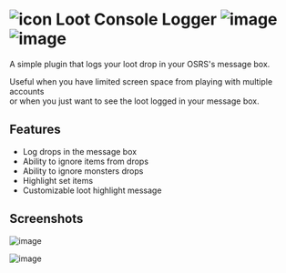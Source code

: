 # ![icon](https://user-images.githubusercontent.com/38258431/223797326-aa318a83-6882-48ee-9c40-ea0e012ce98f.png) Loot Console Logger ![image](https://img.shields.io/github/v/release/emerycp/loot-console-logger?include_prereleases&logo=github) ![image](https://img.shields.io/endpoint?url=https://i.pluginhub.info/shields/installs/plugin/loot-console-logger)
A simple plugin that logs your loot drop in your OSRS's message box.

Useful when you have limited screen space from playing with multiple accounts  
or when you just want to see the loot logged in your message box.

## Features
- Log drops in the message box
- Ability to ignore items from drops
- Ability to ignore monsters drops
- Highlight set items
- Customizable loot highlight message
    
## Screenshots
![image](https://user-images.githubusercontent.com/38258431/223791506-890218bb-fe69-4ba1-af75-3f6601682501.png)

![image](https://user-images.githubusercontent.com/38258431/223791578-890c35ed-7c78-4d0a-aa5d-ae988b4111b9.png)
